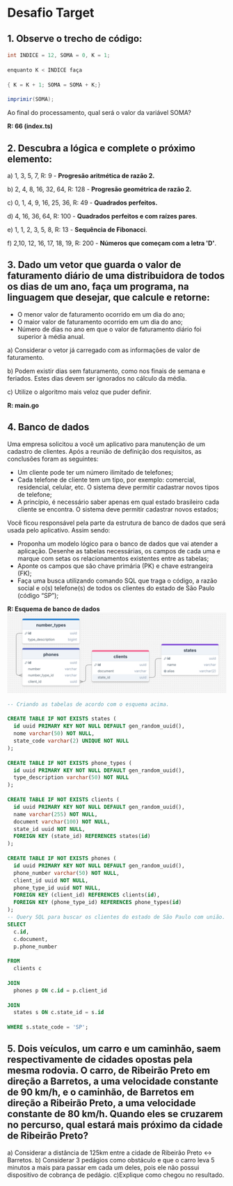 # Desafio Target

## 1. Observe o trecho de código:

```java
int INDICE = 12, SOMA = 0, K = 1;

enquanto K < INDICE faça

{ K = K + 1; SOMA = SOMA + K;}

imprimir(SOMA);
```

Ao final do processamento, qual será o valor da variável SOMA?

**R: 66 (index.ts)**

## 2. Descubra a lógica e complete o próximo elemento:

a) 1, 3, 5, 7, R: 9 - **Progresão aritmética de razão 2.**

b) 2, 4, 8, 16, 32, 64, R: 128 - **Progresão geométrica de razão 2.**

c) 0, 1, 4, 9, 16, 25, 36, R: 49 - **Quadrados perfeitos.**

d) 4, 16, 36, 64, R: 100 - **Quadrados perfeitos e com raízes pares**.

e) 1, 1, 2, 3, 5, 8, R: 13 - **Sequência de Fibonacci**.

f) 2,10, 12, 16, 17, 18, 19, R: 200 - **Números que começam com a letra 'D'**.

## 3. Dado um vetor que guarda o valor de faturamento diário de uma distribuidora de todos os dias de um ano, faça um programa, na linguagem que desejar, que calcule e retorne:

- O menor valor de faturamento ocorrido em um dia do ano;
- O maior valor de faturamento ocorrido em um dia do ano;
- Número de dias no ano em que o valor de faturamento diário foi superior à média anual.

a) Considerar o vetor já carregado com as informações de valor de faturamento.

b) Podem existir dias sem faturamento, como nos finais de semana e feriados. Estes dias devem ser ignorados no cálculo da média.

c) Utilize o algoritmo mais veloz que puder definir.

**R: main.go**

## 4. Banco de dados

Uma empresa solicitou a você um aplicativo para manutenção de um cadastro de clientes. Após a reunião de definição dos requisitos, as conclusões foram as seguintes:

- Um cliente pode ter um número ilimitado de telefones;
- Cada telefone de cliente tem um tipo, por exemplo: comercial, residencial, celular, etc. O sistema deve permitir cadastrar novos tipos de telefone;
- A princípio, é necessário saber apenas em qual estado brasileiro cada cliente se encontra. O sistema deve permitir cadastrar novos estados;

Você ficou responsável pela parte da estrutura de banco de dados que será usada pelo aplicativo. Assim sendo:

- Proponha um modelo lógico para o banco de dados que vai atender a aplicação. Desenhe as tabelas necessárias, os campos de cada uma e marque com setas os relacionamentos existentes entre as tabelas;
- Aponte os campos que são chave primária (PK) e chave estrangeira (FK);
- Faça uma busca utilizando comando SQL que traga o código, a razão social e o(s) telefone(s) de todos os clientes do estado de São Paulo (código “SP”);

**R: Esquema de banco de dados**
![DB Schema](./public/image.png)

```SQL
-- Criando as tabelas de acordo com o esquema acima.

CREATE TABLE IF NOT EXISTS states (
  id uuid PRIMARY KEY NOT NULL DEFAULT gen_random_uuid(),
  nome varchar(50) NOT NULL,
  state_code varchar(2) UNIQUE NOT NULL
);

CREATE TABLE IF NOT EXISTS phone_types (
  id uuid PRIMARY KEY NOT NULL DEFAULT gen_random_uuid(),
  type_description varchar(50) NOT NULL
);

CREATE TABLE IF NOT EXISTS clients (
  id uuid PRIMARY KEY NOT NULL DEFAULT gen_random_uuid(),
  name varchar(255) NOT NULL,
  document varchar(100) NOT NULL,
  state_id uuid NOT NULL,
  FOREIGN KEY (state_id) REFERENCES states(id)
);

CREATE TABLE IF NOT EXISTS phones (
  id uuid PRIMARY KEY NOT NULL DEFAULT gen_random_uuid(),
  phone_number varchar(50) NOT NULL,
  client_id uuid NOT NULL,
  phone_type_id uuid NOT NULL,
  FOREIGN KEY (client_id) REFERENCES clients(id),
  FOREIGN KEY (phone_type_id) REFERENCES phone_types(id)
);
-- Query SQL para buscar os clientes do estado de São Paulo com união.
SELECT
  c.id,
  c.document,
  p.phone_number

FROM
  clients c

JOIN
  phones p ON c.id = p.client_id

JOIN
  states s ON c.state_id = s.id

WHERE s.state_code = 'SP';
```

## 5. Dois veículos, um carro e um caminhão, saem respectivamente de cidades opostas pela mesma rodovia. O carro, de Ribeirão Preto em direção a Barretos, a uma velocidade constante de 90 km/h, e o caminhão, de Barretos em direção a Ribeirão Preto, a uma velocidade constante de 80 km/h. Quando eles se cruzarem no percurso, qual estará mais próximo da cidade de Ribeirão Preto?

a) Considerar a distância de 125km entre a cidade de Ribeirão Preto <-> Barretos.
b) Considerar 3 pedágios como obstáculo e que o carro leva 5 minutos a mais para passar em cada um deles, pois ele não possui dispositivo de cobrança de pedágio.
c)Explique como chegou no resultado.

```

```

